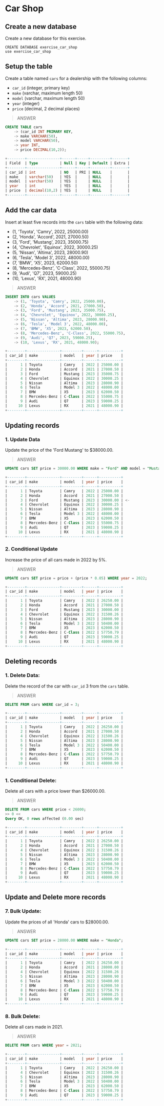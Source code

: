 # Car Shop

## Create a new database
Create a new database for this exercise.
```
CREATE DATABASE exercise_car_shop
use exercise_car_shop
```

## Setup the table 
Create a table named `cars` for a dealership with the following columns:
   - `car_id` (integer, primary key)
   - `make` (varchar, maximum length 50)
   - `model` (varchar, maximum length 50)
   - `year` (integer)
   - `price` (decimal, 2 decimal places)

> ANSWER
```SQL
CREATE TABLE cars
    -> (car_id INT PRIMARY KEY,
    -> make VARCHAR(50),
    -> model VARCHAR(50),
    -> year INT,
    -> price DECIMAL(10,2));

+--------+---------------+------+-----+---------+-------+
| Field  | Type          | Null | Key | Default | Extra |
+--------+---------------+------+-----+---------+-------+
| car_id | int           | NO   | PRI | NULL    |       |
| make   | varchar(50)   | YES  |     | NULL    |       |
| model  | varchar(50)   | YES  |     | NULL    |       |
| year   | int           | YES  |     | NULL    |       |
| price  | decimal(10,2) | YES  |     | NULL    |       |
+--------+---------------+------+-----+---------+-------+
```

## Add the car data
Insert at least five records into the `cars` table with the following data:
   - (1, 'Toyota', 'Camry', 2022, 25000.00)
   - (2, 'Honda', 'Accord', 2021, 27000.50)
   - (3, 'Ford', 'Mustang', 2023, 35000.75)
   - (4, 'Chevrolet', 'Equinox', 2022, 30000.25)
   - (5, 'Nissan', 'Altima', 2023, 28000.90)
   - (6, 'Tesla', 'Model 3', 2022, 48000.00)
   - (7, 'BMW', 'X5', 2023, 62000.50)
   - (8, 'Mercedes-Benz', 'C-Class', 2022, 55000.75)
   - (9, 'Audi', 'Q7', 2023, 59000.25)
   - (10, 'Lexus', 'RX', 2021, 48000.90)

> ANSWER
```SQL
INSERT INTO cars VALUES
    -> (1, 'Toyota', 'Camry', 2022, 25000.00),
    -> (2, 'Honda', 'Accord', 2021, 27000.50),
    -> (3, 'Ford', 'Mustang', 2023, 35000.75),
    -> (4, 'Chevrolet', 'Equinox', 2022, 30000.25),
    -> (5, 'Nissan', 'Altima', 2023, 28000.90),
    -> (6, 'Tesla', 'Model 3', 2022, 48000.00),
    -> (7, 'BMW', 'X5', 2023, 62000.50),
    -> (8, 'Mercedes-Benz', 'C-Class', 2022, 55000.75),
    -> (9, 'Audi', 'Q7', 2023, 59000.25),
    -> (10, 'Lexus', 'RX', 2021, 48000.90);

+--------+---------------+---------+------+----------+
| car_id | make          | model   | year | price    |
+--------+---------------+---------+------+----------+
|      1 | Toyota        | Camry   | 2022 | 25000.00 |
|      2 | Honda         | Accord  | 2021 | 27000.50 |
|      3 | Ford          | Mustang | 2023 | 35000.75 |
|      4 | Chevrolet     | Equinox | 2022 | 30000.25 |
|      5 | Nissan        | Altima  | 2023 | 28000.90 |
|      6 | Tesla         | Model 3 | 2022 | 48000.00 |
|      7 | BMW           | X5      | 2023 | 62000.50 |
|      8 | Mercedes-Benz | C-Class | 2022 | 55000.75 |
|      9 | Audi          | Q7      | 2023 | 59000.25 |
|     10 | Lexus         | RX      | 2021 | 48000.90 |
+--------+---------------+---------+------+----------+
```
## Updating records 
### 1. **Update Data**
Update the price of the 'Ford Mustang' to $38000.00.

> ANSWER
```SQL
UPDATE cars SET price = 30000.00 WHERE make = "Ford" AND model = "Mustang";

+--------+---------------+---------+------+----------+
| car_id | make          | model   | year | price    |
+--------+---------------+---------+------+----------+
|      1 | Toyota        | Camry   | 2022 | 25000.00 |
|      2 | Honda         | Accord  | 2021 | 27000.50 |
|      3 | Ford          | Mustang | 2023 | 30000.00 | <-
|      4 | Chevrolet     | Equinox | 2022 | 30000.25 |
|      5 | Nissan        | Altima  | 2023 | 28000.90 |
|      6 | Tesla         | Model 3 | 2022 | 48000.00 |
|      7 | BMW           | X5      | 2023 | 62000.50 |
|      8 | Mercedes-Benz | C-Class | 2022 | 55000.75 |
|      9 | Audi          | Q7      | 2023 | 59000.25 |
|     10 | Lexus         | RX      | 2021 | 48000.90 |
+--------+---------------+---------+------+----------+
```
### 2. **Conditional Update**
Increase the price of all cars made in 2022 by 5%.

> ANSWER
```SQL
UPDATE cars SET price = price + (price * 0.05) WHERE year = 2022;

+--------+---------------+---------+------+----------+
| car_id | make          | model   | year | price    |
+--------+---------------+---------+------+----------+
|      1 | Toyota        | Camry   | 2022 | 26250.00 |
|      2 | Honda         | Accord  | 2021 | 27000.50 |
|      3 | Ford          | Mustang | 2023 | 30000.00 |
|      4 | Chevrolet     | Equinox | 2022 | 31500.26 |
|      5 | Nissan        | Altima  | 2023 | 28000.90 |
|      6 | Tesla         | Model 3 | 2022 | 50400.00 |
|      7 | BMW           | X5      | 2023 | 62000.50 |
|      8 | Mercedes-Benz | C-Class | 2022 | 57750.79 |
|      9 | Audi          | Q7      | 2023 | 59000.25 |
|     10 | Lexus         | RX      | 2021 | 48000.90 |
+--------+---------------+---------+------+----------+
```
## Deleting records
### 1. **Delete Data:**
Delete the record of the car with `car_id` 3 from the `cars` table.

> ANSWER
 ```SQL
DELETE FROM cars WHERE car_id = 3;

+--------+---------------+---------+------+----------+
| car_id | make          | model   | year | price    |
+--------+---------------+---------+------+----------+
|      1 | Toyota        | Camry   | 2022 | 26250.00 |
|      2 | Honda         | Accord  | 2021 | 27000.50 |
|      4 | Chevrolet     | Equinox | 2022 | 31500.26 |
|      5 | Nissan        | Altima  | 2023 | 28000.90 |
|      6 | Tesla         | Model 3 | 2022 | 50400.00 |
|      7 | BMW           | X5      | 2023 | 62000.50 |
|      8 | Mercedes-Benz | C-Class | 2022 | 57750.79 |
|      9 | Audi          | Q7      | 2023 | 59000.25 |
|     10 | Lexus         | RX      | 2021 | 48000.90 |
+--------+---------------+---------+------+----------+
```
### 1. **Conditional Delete:**
Delete all cars with a price lower than $26000.00.

> ANSWER
```SQL
DELETE FROM cars WHERE price < 26000;
>> 0 <<
Query OK, 0 rows affected (0.00 sec)

+--------+---------------+---------+------+----------+
| car_id | make          | model   | year | price    |
+--------+---------------+---------+------+----------+
|      1 | Toyota        | Camry   | 2022 | 26250.00 |
|      2 | Honda         | Accord  | 2021 | 27000.50 |
|      4 | Chevrolet     | Equinox | 2022 | 31500.26 |
|      5 | Nissan        | Altima  | 2023 | 28000.90 |
|      6 | Tesla         | Model 3 | 2022 | 50400.00 |
|      7 | BMW           | X5      | 2023 | 62000.50 |
|      8 | Mercedes-Benz | C-Class | 2022 | 57750.79 |
|      9 | Audi          | Q7      | 2023 | 59000.25 |
|     10 | Lexus         | RX      | 2021 | 48000.90 |
+--------+---------------+---------+------+----------+
```
## Update and Delete more records
### 7. **Bulk Update:**
Update the prices of all 'Honda' cars to $28000.00.

> ANSWER
```SQL
UPDATE cars SET price = 28000.00 WHERE make = "Honda";

+--------+---------------+---------+------+----------+
| car_id | make          | model   | year | price    |
+--------+---------------+---------+------+----------+
|      1 | Toyota        | Camry   | 2022 | 26250.00 |
|      2 | Honda         | Accord  | 2021 | 28000.00 |
|      4 | Chevrolet     | Equinox | 2022 | 31500.26 |
|      5 | Nissan        | Altima  | 2023 | 28000.90 |
|      6 | Tesla         | Model 3 | 2022 | 50400.00 |
|      7 | BMW           | X5      | 2023 | 62000.50 |
|      8 | Mercedes-Benz | C-Class | 2022 | 57750.79 |
|      9 | Audi          | Q7      | 2023 | 59000.25 |
|     10 | Lexus         | RX      | 2021 | 48000.90 |
+--------+---------------+---------+------+----------+
```
### 8. **Bulk Delete:**
Delete all cars made in 2021.

> ANSWER
```SQL
DELETE FROM cars WHERE year = 2021;

+--------+---------------+---------+------+----------+
| car_id | make          | model   | year | price    |
+--------+---------------+---------+------+----------+
|      1 | Toyota        | Camry   | 2022 | 26250.00 |
|      4 | Chevrolet     | Equinox | 2022 | 31500.26 |
|      5 | Nissan        | Altima  | 2023 | 28000.90 |
|      6 | Tesla         | Model 3 | 2022 | 50400.00 |
|      7 | BMW           | X5      | 2023 | 62000.50 |
|      8 | Mercedes-Benz | C-Class | 2022 | 57750.79 |
|      9 | Audi          | Q7      | 2023 | 59000.25 |
+--------+---------------+---------+------+----------+
```

